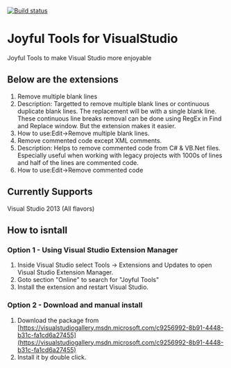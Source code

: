 [![Build status](https://ci.appveyor.com/api/projects/status/ufqa23xufffi3k92?svg=true)](https://ci.appveyor.com/project/joymon/joyful-visualstudio)
# Joyful Tools for VisualStudio
Joyful Tools to make Visual Studio more enjoyable

## Below are the extensions

 1. Remove multiple blank lines
  1. Description: Targetted to remove multiple blank lines or continuous duplicate blank lines. The replacement will be with a single blank line. These continuous line breaks removal can be done using RegEx in Find and Replace window. But the extension makes it easier.
  2. How to use:Edit->Remove multiple blank lines.
 2. Remove commented code except XML comments.
  1. Description: Helps to remove commented code from C# & VB.Net files. Especially useful when working with legacy projects with 1000s of lines and half of the lines are commented code.
  2. How to use:Edit->Remove commented code 

## Currently Supports

Visual Studio 2013 (All flavors)

## How to isntall

### Option 1 - Using Visual Studio Extension Manager

1. Inside Visual Studio select Tools -> Extensions and Updates to open Visual Studio Extension Manager.
2. Goto section "Online" to search for "Joyful Tools"
3. Install the extension and restart Visual Studio.

### Option 2 - Download and manual install

1. Download the package from [https://visualstudiogallery.msdn.microsoft.com/c9256992-8b91-4448-b31c-fa1cd6a27455](https://visualstudiogallery.msdn.microsoft.com/c9256992-8b91-4448-b31c-fa1cd6a27455)
2. Install it by double click.
